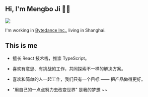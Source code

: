 ## Hi, I'm Mengbo Ji 👨‍💻‍

<img src="https://github-readme-stats.vercel.app/api?username=jimengbo&show_icons=true&theme=radical&count_private=true&show_icons=true&include_all_commits=true" />

I'm working in [Bytedance Inc.](https://github.com/bytedance), living in Shanghai.

## This is me

- 擅长 React 技术栈，推崇 TypeScript。

- 喜欢有意思、有挑战的工作，共同探索不一样的解决方案。

- 喜欢和简单的人一起工作，我们只有一个目标 —— 把产品做得更好。

- "用自己的一点点努力去改变世界" 是我的梦想 ~~
